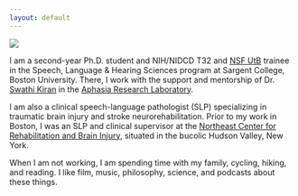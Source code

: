 ```yaml
---
layout: default
---
```


<img class="profile-picture" src="image.png">

I am a second-year Ph.D. student and NIH/NIDCD T32 and [NSF UtB](https://www.bu.edu/neurophotonics-nrt/) trainee in the Speech, Language & Hearing Sciences program at Sargent College, Boston University. There, I work with the support and mentorship of Dr. [Swathi Kiran](https://www.bu.edu/sargent/profile/swathi-kiran-ph-d-ccc-slp/) in the [Aphasia Research Laboratory](https://www.bu.edu/aphasiaresearch/).

I am also a clinical speech-language pathologist (SLP) specializing in traumatic brain injury and stroke neurorehabilitation. Prior to my work in Boston, I was an SLP and clinical supervisor at the [Northeast Center for Rehabilitation and Brain Injury](http://www.northeastcenter.com), situated in the bucolic Hudson Valley, New York.  

When I am not working, I am spending time with my family, cycling, hiking, and reading. I like film, music, philosophy, science, and podcasts about these things.
